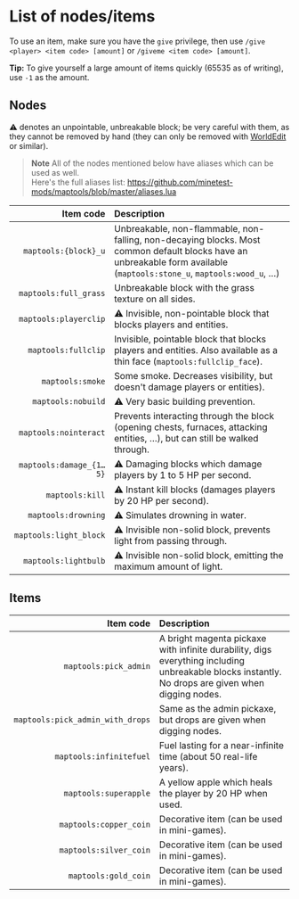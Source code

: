 # List of nodes/items

To use an item, make sure you have the `give` privilege, then use
`/give <player> <item code> [amount]` or `/giveme <item code> [amount]`.

**Tip:** To give yourself a large amount of items quickly (65535 as of writing),
use `-1` as the amount.

## Nodes

:warning: denotes an unpointable, unbreakable block; be very careful with them,
as they cannot be removed by hand (they can only be removed with
[WorldEdit](https://github.com/Uberi/Minetest-WorldEdit) or similar).

> **Note**
> All of the nodes mentioned below have aliases which can be used as well.\
> Here's the full aliases list: <https://github.com/minetest-mods/maptools/blob/master/aliases.lua>

| Item code               | Description                                                                                                                                                            |
| ----------------------: | :--------------------------------------------------------------------------------------------------------------------------------------------------------------------- |
| `maptools:{block}_u`    | Unbreakable, non-flammable, non-falling, non-decaying blocks. Most common default blocks have an unbreakable form available (`maptools:stone_u`, `maptools:wood_u`, …) |
| `maptools:full_grass`   | Unbreakable block with the grass texture on all sides.                                                                                                                 |
| `maptools:playerclip`  | :warning: Invisible, non-pointable block that blocks players and entities.                                                                                             |
| `maptools:fullclip`    | Invisible, pointable block that blocks players and entities. Also available as a thin face (`maptools:fullclip_face`).                                                |
| `maptools:smoke`        | Some smoke. Decreases visibility, but doesn't damage players or entities).                                                                                             |
| `maptools:nobuild`     | :warning: Very basic building prevention.                                                                                                                              |
| `maptools:nointeract`  | Prevents interacting through the block (opening chests, furnaces, attacking entities, …), but can still be walked through.                                             |
| `maptools:damage_{1…5}` | :warning: Damaging blocks which damage players by 1 to 5 HP per second.                                                                                                |
| `maptools:kill`         | :warning: Instant kill blocks (damages players by 20 HP per second).                                                                                                   |
| `maptools:drowning`     | :warning: Simulates drowning in water.                                                                                                                                 |
| `maptools:light_block`  | :warning: Invisible non-solid block, prevents light from passing through.                                                                                              |
| `maptools:lightbulb`   | :warning: Invisible non-solid block, emitting the maximum amount of light.                                                                                              |

## Items

| Item code                        | Description                                                                                                                                       |
| -------------------------------: | :------------------------------------------------------------------------------------------------------------------------------------------------ |
| `maptools:pick_admin`            | A bright magenta pickaxe with infinite durability, digs everything including unbreakable blocks instantly. No drops are given when digging nodes. |
| `maptools:pick_admin_with_drops` | Same as the admin pickaxe, but drops are given when digging nodes.                                                                                |
| `maptools:infinitefuel`         | Fuel lasting for a near-infinite time (about 50 real-life years).                                                                                 |
| `maptools:superapple`           | A yellow apple which heals the player by 20 HP when used.                                                                                         |
| `maptools:copper_coin`           | Decorative item (can be used in mini-games).                                                                                                      |
| `maptools:silver_coin`           | Decorative item (can be used in mini-games).                                                                                                      |
| `maptools:gold_coin`             | Decorative item (can be used in mini-games).                                                                                                      |
